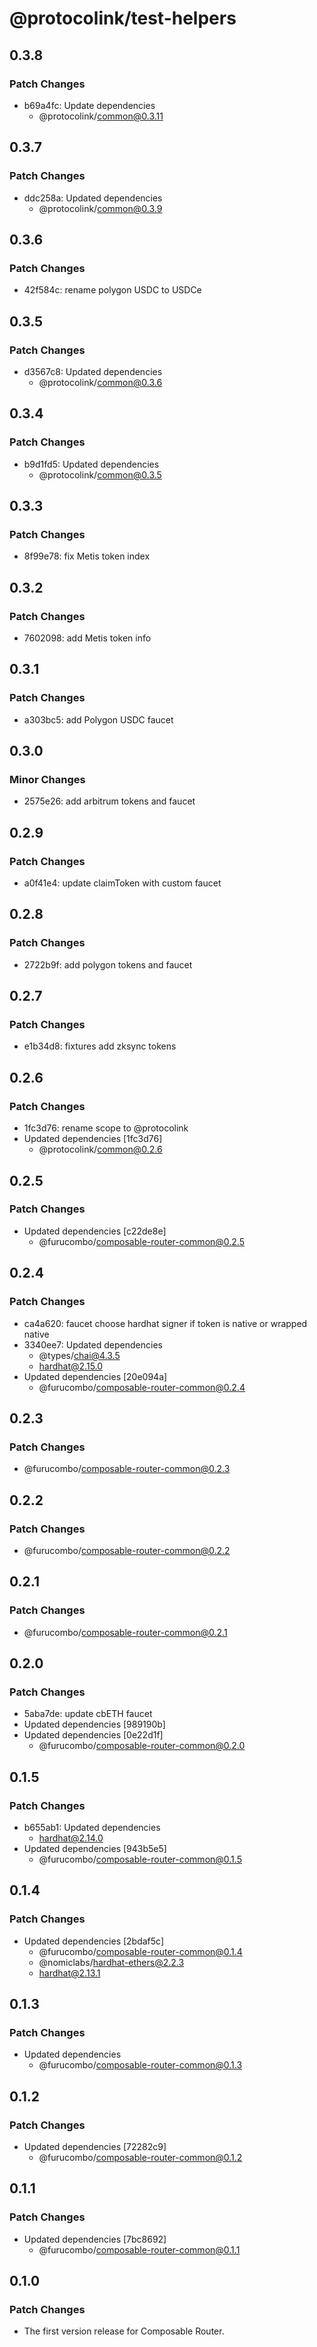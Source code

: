 # @protocolink/test-helpers

## 0.3.8

### Patch Changes

- b69a4fc: Update dependencies
  - @protocolink/common@0.3.11

## 0.3.7

### Patch Changes

- ddc258a: Updated dependencies
  - @protocolink/common@0.3.9

## 0.3.6

### Patch Changes

- 42f584c: rename polygon USDC to USDCe

## 0.3.5

### Patch Changes

- d3567c8: Updated dependencies
  - @protocolink/common@0.3.6

## 0.3.4

### Patch Changes

- b9d1fd5: Updated dependencies
  - @protocolink/common@0.3.5

## 0.3.3

### Patch Changes

- 8f99e78: fix Metis token index

## 0.3.2

### Patch Changes

- 7602098: add Metis token info

## 0.3.1

### Patch Changes

- a303bc5: add Polygon USDC faucet

## 0.3.0

### Minor Changes

- 2575e26: add arbitrum tokens and faucet

## 0.2.9

### Patch Changes

- a0f41e4: update claimToken with custom faucet

## 0.2.8

### Patch Changes

- 2722b9f: add polygon tokens and faucet

## 0.2.7

### Patch Changes

- e1b34d8: fixtures add zksync tokens

## 0.2.6

### Patch Changes

- 1fc3d76: rename scope to @protocolink
- Updated dependencies [1fc3d76]
  - @protocolink/common@0.2.6

## 0.2.5

### Patch Changes

- Updated dependencies [c22de8e]
  - @furucombo/composable-router-common@0.2.5

## 0.2.4

### Patch Changes

- ca4a620: faucet choose hardhat signer if token is native or wrapped native
- 3340ee7: Updated dependencies
  - @types/chai@4.3.5
  - hardhat@2.15.0
- Updated dependencies [20e094a]
  - @furucombo/composable-router-common@0.2.4

## 0.2.3

### Patch Changes

- @furucombo/composable-router-common@0.2.3

## 0.2.2

### Patch Changes

- @furucombo/composable-router-common@0.2.2

## 0.2.1

### Patch Changes

- @furucombo/composable-router-common@0.2.1

## 0.2.0

### Patch Changes

- 5aba7de: update cbETH faucet
- Updated dependencies [989190b]
- Updated dependencies [0e22d1f]
  - @furucombo/composable-router-common@0.2.0

## 0.1.5

### Patch Changes

- b655ab1: Updated dependencies
  - hardhat@2.14.0
- Updated dependencies [943b5e5]
  - @furucombo/composable-router-common@0.1.5

## 0.1.4

### Patch Changes

- Updated dependencies [2bdaf5c]
  - @furucombo/composable-router-common@0.1.4
  - @nomiclabs/hardhat-ethers@2.2.3
  - hardhat@2.13.1

## 0.1.3

### Patch Changes

- Updated dependencies
  - @furucombo/composable-router-common@0.1.3

## 0.1.2

### Patch Changes

- Updated dependencies [72282c9]
  - @furucombo/composable-router-common@0.1.2

## 0.1.1

### Patch Changes

- Updated dependencies [7bc8692]
  - @furucombo/composable-router-common@0.1.1

## 0.1.0

### Patch Changes

- The first version release for Composable Router.
